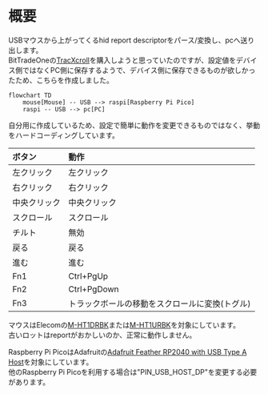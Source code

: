# 概要
USBマウスから上がってくるhid report descriptorをパース/変換し、pcへ送り出します。  
BitTradeOneの[TracXcroll](https://bit-trade-one.co.jp/tracxcroll/)を購入しようと思っていたのですが、設定値をデバイス側ではなくPC側に保存するようで、デバイス側に保存できるものが欲しかったため、こちらを作成しました。  

```mermaid
flowchart TD
    mouse[Mouse] -- USB --> raspi[Raspberry Pi Pico]
    raspi -- USB --> pc[PC]
```

自分用に作成しているため、設定で簡単に動作を変更できるものではなく、挙動をハードコーディングしています。  

| ボタン       | 動作                                           |
| :----------- | :--------------------------------------------- |
| 左クリック   | 左クリック                                     |
| 右クリック   | 右クリック                                     |
| 中央クリック | 中央クリック                                   |
| スクロール   | スクロール                                     |
| チルト       | 無効                                           |
| 戻る         | 戻る                                           |
| 進む         | 進む                                           |
| Fn1          | Ctrl+PgUp                                      |
| Fn2          | Ctrl+PgDown                                    |
| Fn3          | トラックボールの移動をスクロールに変換(トグル) |

マウスはElecomの[M-HT1DRBK](https://www.elecom.co.jp/products/M-HT1DRBK.html)または[M-HT1URBK](https://www.elecom.co.jp/products/M-HT1URBK.html)を対象にしています。  
古いロットはreportがおかしいのか、正常に動作しません。  

Raspberry Pi PicoはAdafruitの[Adafruit Feather RP2040 with USB Type A Host](https://www.adafruit.com/product/5723)を対象にしています。  
他のRaspberry Pi Picoを利用する場合は"PIN_USB_HOST_DP"を変更する必要があります。